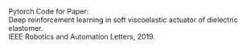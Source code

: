 Pytorch Code for Paper:<br />
Deep reinforcement learning in soft viscoelastic actuator of dielectric elastomer.<br />
IEEE Robotics and Automation Letters, 2019.<br />
